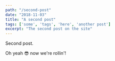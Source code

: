 ```yaml
---
path: "/second-post"
date: "2018-11-03"
title: "A second post"
tags: ['some', 'tags', 'here', 'another post']
excerpt: "The second post on the site"
---
```


Second post.

Oh yeah 😎 now we're rollin'!